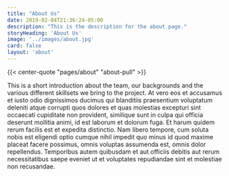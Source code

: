```yaml
---
title: "About Us"
date: 2019-02-04T21:36:24-05:00
description: "This is the description for the about page."
storyHeading: 'About Us'
image: '../images/about.jpg'
card: false
layout: 'about'
---
```


{{<  center-quote "pages/about" "about-pull" >}}

This is a short introduction about the team, our backgrounds and the various different skillsets we bring to the project. At vero eos et accusamus et iusto odio dignissimos ducimus qui blanditiis praesentium voluptatum deleniti atque corrupti quos dolores et quas molestias excepturi sint occaecati cupiditate non provident, similique sunt in culpa qui officia deserunt mollitia animi, id est laborum et dolorum fuga. Et harum quidem rerum facilis est et expedita distinctio. Nam libero tempore, cum soluta nobis est eligendi optio cumque nihil impedit quo minus id quod maxime placeat facere possimus, omnis voluptas assumenda est, omnis dolor repellendus. Temporibus autem quibusdam et aut officiis debitis aut rerum necessitatibus saepe eveniet ut et voluptates repudiandae sint et molestiae non recusandae.